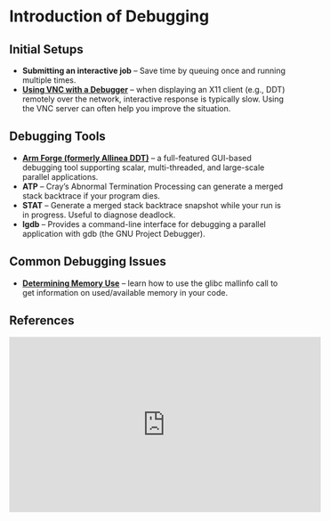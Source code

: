 # Introduction of Debugging
## Initial Setups
- **Submitting an interactive job** – Save time by queuing once and running multiple times.
- **[Using VNC with a Debugger](https://www.alcf.anl.gov/support-center/using-vnc-debugger-bgq)** – when displaying an X11 client (e.g., DDT) remotely over the network, interactive response is typically slow. Using the VNC server can often help you improve the situation.

## Debugging Tools
- **[Arm Forge (formerly Allinea DDT)](https://www.arm.com/products/development-tools/server-and-hpc/forge)** – a full-featured GUI-based debugging tool supporting scalar, multi-threaded, and large-scale parallel applications.
- **ATP** – Cray’s Abnormal Termination Processing can generate a merged stack backtrace if your program dies.
- **STAT** – Generate a merged stack backtrace snapshot while your run is in progress.  Useful to diagnose deadlock.
- **lgdb** – Provides a command-line interface for debugging a parallel application with gdb (the GNU Project Debugger).

## Common Debugging Issues
- **[Determining Memory Use](http://www.alcf.anl.gov/user-guides/determining-memory-use)** – learn how to use the glibc mallinfo call to get information on used/available memory in your code.

## References
<iframe width="560" height="315" src="https://www.youtube.com/embed/fg-6yFZI25o" title="YouTube video player" frameborder="0" allow="accelerometer; autoplay; clipboard-write; encrypted-media; gyroscope; picture-in-picture" allowfullscreen></iframe>
